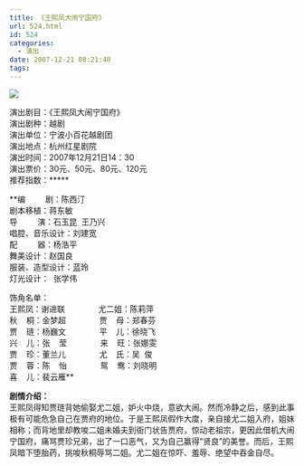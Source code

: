 ```yaml
---
title: 《王熙凤大闹宁国府》
url: 524.html
id: 524
categories:
  - 演出
date: 2007-12-21 08:21:40
tags:
---
```


![](http://photo.guolaijie.com/rooufer/attachments/month_0712/a20071220201932.jpg)  
  
演出剧目：《王熙凤大闹宁国府》  
演出剧种：越剧  
演出单位：宁波小百花越剧团  
演出地点：杭州红星剧院  
演出时间：2007年12月21日14：30  
演出票价：30元、50元、80元、120元  
推荐指数：*****  
  
**编         剧：陈西汀  
剧本移植：蒋东敏  
导         演：石玉昆  王乃兴  
唱腔、音乐设计：刘建宽  
配         器：杨浩平  
舞美设计：赵国良  
服装、造型设计：蓝玲  
灯光设计：  张学伟  
  
饰角名单：  
王熙凤：谢进联               尤二姐：陈莉萍  
秋    桐：金梦超               贾    母：郑春芬  
贾    琏：杨巍文               平    儿：徐晓飞  
兴    儿：张    莹               来    旺：张娜雯  
贾    珍：董兰儿               尤    氏：吴  俊  
贾    蓉：陈    怡               鸳    鸯：刘晓明  
喜    儿：裴云雁**  
  
**剧情介绍：**  
王熙凤得知贾琏背她偷娶尤二姐，妒火中烧，意欲大闹。然而冷静之后，感到此事极有可能危急自己在贾府的地位。于是王熙凤假作大度，亲自接尤二姐入府，姐妹相称；而背地里却教唆二姐未婚夫到衙门状告贾府，惊动老祖宗，更因此借机大闹宁国府，痛骂贾珍兄弟，出了一口恶气，又为自己赢得“贤良”的美誉。而后，王熙凤暗下堕胎药，挑唆秋桐辱骂二姐。尤二姐在惊吓、羞辱、绝望中吞金自尽。